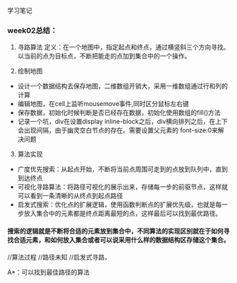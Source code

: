 学习笔记
### week02总结：
1. 寻路算法
定义：在一个地图中，指定起点和终点，通过横竖斜三个方向寻找。以当前的点为目标点，不断把能走的点加到集合中的一个操作。

2. 绘制地图
- 设计一个数据结构去保存地图，二维数组开销大，采用一维数组通过行和列的计算
- 编辑地图，在cell上监听mousemove事件,同时区分鼠标左右键
- 保存数据，初始化时候判断是否已经存在数据，初始化使用数组的fill()方法
- 记录一个坑，div在设置display inline-block之后，div横向排列之后，在上下会出现间隔，由于幽灵空白节点的存在。需要设置父元素的 font-size:0来解决问题 

3. 算法实现
- 广度优先搜索：从起点开始，不断将当前点周围可走到的点放到队列中，直到到达终点
- 可视化寻路算法：将路径可视化的展示出来，存储每一步的前驱节点，这样就可以看到一条清晰的从终点到起点路径
- 启发式搜索：优化点的扩展逻辑，使用函数判断点的扩展优先级，也就是每一步放入集合中的元素都是终点距离最短的点，这样最后可以找到最优路径。

#### 搜索的逻辑就是不断将合适的元素放到集合中，不同算法的实现区别就在于如何寻找合适元素，和如何放入集合或者可以说采用什么样的数据结构区存储这个集合。

//算法过程
//路径未知
//启发式寻路，

A*：可以找到最佳路径的算法